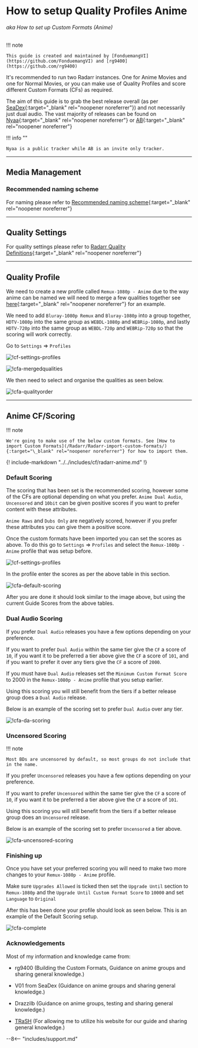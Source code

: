 # How to setup Quality Profiles Anime

_aka How to set up Custom Formats (Anime)_<br><br>

!!! note

    This guide is created and maintained by [FonduemangVI](https://github.com/FonduemangVI) and [rg9400](https://github.com/rg9400)

It's recommended to run two Radarr instances. One for Anime Movies and one for Normal Movies, or you can make use of Quality Profiles and score different Custom Formats (CFs) as required.

The aim of this guide is to grab the best release overall (as per [SeaDex](https://releases.moe/){:target="\_blank" rel="noopener noreferrer"}) and not necessarily just dual audio.
The vast majority of releases can be found on [Nyaa](https://nyaa.si/){:target="\_blank" rel="noopener noreferrer"} or [AB](https://animebytes.tv/){:target="\_blank" rel="noopener noreferrer"}

!!! info ""

    Nyaa is a public tracker while AB is an invite only tracker.

---

## Media Management

### Recommended naming scheme

For naming please refer to [Recommended naming scheme](/Radarr/Radarr-recommended-naming-scheme/){:target="\_blank" rel="noopener noreferrer"}

---

## Quality Settings

For quality settings please refer to [Radarr Quality Definitions](/Radarr/Radarr-Quality-Settings-File-Size/#radarr-quality-definitions){:target="\_blank" rel="noopener noreferrer"}

---

## Quality Profile

We need to create a new profile called `Remux-1080p - Anime` due to the way anime can be named we will need to merge a few qualities together see [here](/Radarr/Tips/Merge-quality/){:target="\_blank" rel="noopener noreferrer"} for an example.

We need to add `Bluray-1080p Remux` and `Bluray-1080p` into a group together, `HDTV-1080p` into the same group as `WEBDL-1080p` and `WEBRip-1080p`, and lastly `HDTV-720p` into the same group as `WEBDL-720p` and `WEBRip-720p` so that the scoring will work correctly.

Go to `Settings` => `Profiles`

![!cf-settings-profiles](images/cfa-settings-profiles.png)

![!cfa-mergedqualities](images/cfa-mergedqualities.png)

We then need to select and organise the qualities as seen below.

![!cfa-qualityorder](images/cfa-qualityorder.png)

---

## Anime CF/Scoring

!!! note

    We're going to make use of the below custom formats. See [How to import Custom Formats](/Radarr/Radarr-import-custom-formats/){:target="\_blank" rel="noopener noreferrer"} for how to import them.

{! include-markdown "../../includes/cf/radarr-anime.md" !}

### Default Scoring

The scoring that has been set is the recommended scoring, however some of the CFs are optional depending on what you prefer.
`Anime Dual Audio`, `Uncensored` and `10bit` can be given positive scores if you want to prefer content with these attributes.

`Anime Raws` and `Dubs Only` are negatively scored, however if you prefer these attributes you can give them a positive score.

Once the custom formats have been imported you can set the scores as above. To do this go to `Settings` => `Profiles` and select the `Remux-1080p - Anime` profile that was setup before.

![!cf-settings-profiles](images/cfa-settings-profiles.png)

In the profile enter the scores as per the above table in this section.

![!cfa-default-scoring](images/cfa-default-scoring.png)

After you are done it should look similar to the image above, but using the current Guide Scores from the above tables.

### Dual Audio Scoring

If you prefer `Dual Audio` releases you have a few options depending on your preference.

If you want to prefer `Dual Audio` within the same tier give the `CF` a score of `10`, if you want it to be preferred a tier above give the `CF` a score of `101`, and if you want to prefer it over any tiers give the `CF` a score of `2000`.

If you must have `Dual Audio` releases set the `Minimum Custom Format Score` to 2000 in the `Remux-1080p - Anime` profile that you setup earlier.

Using this scoring you will still benefit from the tiers if a better release group does a `Dual Audio` release.

Below is an example of the scoring set to prefer `Dual Audio` over any tier.

![!cfa-da-scoring](images/cfa-da-scoring.png)

### Uncensored Scoring

!!! note

    Most BDs are uncensored by default, so most groups do not include that in the name.

If you prefer `Uncensored` releases you have a few options depending on your preference.

If you want to prefer `Uncensored` within the same tier give the `CF` a score of `10`, if you want it to be preferred a tier above give the `CF` a score of `101`.

Using this scoring you will still benefit from the tiers if a better release group does an `Uncensored` release.

Below is an example of the scoring set to prefer `Uncensored` a tier above.

![!cfa-uncensored-scoring](images/cfa-uncensored-scoring.png)

### Finishing up

Once you have set your preferred scoring you will need to make two more changes to your `Remux-1080p - Anime` profile.

Make sure `Upgrades Allowed` is ticked then set the `Upgrade Until` section to `Remux-1080p` and the `Upgrade Until Custom Format Score` to `10000` and set `Language` to `Original`

After this has been done your profile should look as seen below. This is an example of the Default Scoring setup.

![!cfa-complete](images/cfa-complete.png)

### Acknowledgements

Most of my information and knowledge came from:

- rg9400 (Building the Custom Formats, Guidance on anime groups and sharing general knowledge.)

- V01 from SeaDex (Guidance on anime groups and sharing general knowledge.)

- Drazzilb (Guidance on anime groups, testing and sharing general knowledge.)

- [TRaSH](https://trash-guides.info/) (For allowing me to utilize his website for our guide and sharing general knowledge.)

--8<-- "includes/support.md"

